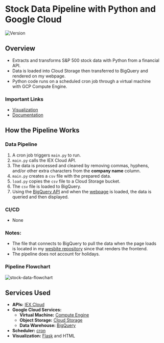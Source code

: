 # Stock Data Pipeline with Python and Google Cloud

<div>
    <img alt="Version" src="https://img.shields.io/badge/Project Number-1-orange.svg?cacheSeconds=2592000" />
</div>

## Overview
* Extracts and transforms S&P 500 stock data with Python from a financial API.
* Data is loaded into Cloud Storage then transferred to BigQuery and rendered on my webpage.
* Python code runs on a scheduled cron job through a virtual machine with GCP Compute Engine.

### Important Links
* [Visualization](https://www.digitalghost.dev/stock-data-pipeline)
* [Documentation](https://github.com/digitalghost-dev/stock-data-pipeline/wiki/Stock-Data-Pipeline-Documentation)

## How the Pipeline Works

### Data Pipeline
1. A cron job triggers `main.py` to run.
2. `main.py` calls the IEX Cloud API.
3. The data is processed and cleaned by removing commas, hyphens, and/or other extra characters from the **company name** column.
4. `main.py` creates a `csv` file with the prepared data.
5. `load.py` copies the `csv` file to a Cloud Storage bucket.
6. The `csv` file is loaded to BigQuery.
7. Using the [BigQuery API](https://cloud.google.com/bigquery/docs/quickstarts/quickstart-client-libraries) and when the [webpage](https://www.digitalghost.dev/projects/stock-data-pipeline) is loaded, the data is queried and then displayed.

### CI/CD
* None

### Notes:
* The file that connects to BigQuery to pull the data when the page loads is located in my [wesbite repository](https://github.com/digitalghost-dev/website/) since that renders the frontend.
* The pipeline does not account for holidays.

### Pipeline Flowchart
![stock-data-flowchart](https://storage.googleapis.com/pipeline-flowcharts/stock-data-pipeline-flowchart.png)

## Services Used
* **APIs:** [IEX Cloud](https://www.iexcloud.io)
* **Google Cloud Services:**
    * **Virtual Machine:** [Compute Engine ](https://cloud.google.com/compute)
    * **Object Storage:** [Cloud Storage](https://cloud.google.com/storage)
    * **Data Warehouse:** [BigQuery](https://cloud.google.com/bigquery/)
* **Scheduler:** [cron](https://en.wikipedia.org/wiki/Cron)
* **Visualization:** [Flask](https://flask.palletsprojects.com/en/2.2.x/) and HTML

